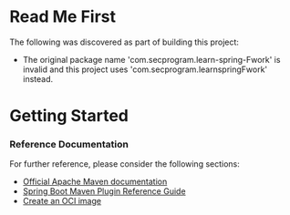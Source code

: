 # Read Me First
The following was discovered as part of building this project:

* The original package name 'com.secprogram.learn-spring-Fwork' is invalid and this project uses 'com.secprogram.learnspringFwork' instead.

# Getting Started

### Reference Documentation
For further reference, please consider the following sections:

* [Official Apache Maven documentation](https://maven.apache.org/guides/index.html)
* [Spring Boot Maven Plugin Reference Guide](https://docs.spring.io/spring-boot/docs/3.1.4/maven-plugin/reference/html/)
* [Create an OCI image](https://docs.spring.io/spring-boot/docs/3.1.4/maven-plugin/reference/html/#build-image)

